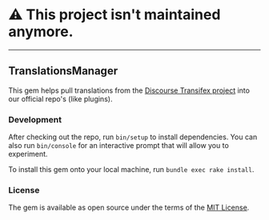 # :warning: This project isn't maintained anymore.
---

## TranslationsManager

This gem helps pull translations from the [Discourse Transifex project](https://www.transifex.com/discourse/discourse-org) into our official repo's (like plugins).

### Development

After checking out the repo, run `bin/setup` to install dependencies. You can also run `bin/console` for an interactive prompt that will allow you to experiment.

To install this gem onto your local machine, run `bundle exec rake install`.

### License

The gem is available as open source under the terms of the [MIT License](http://opensource.org/licenses/MIT).
